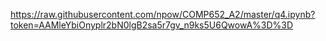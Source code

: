 https://raw.githubusercontent.com/npow/COMP652_A2/master/q4.ipynb?token=AAMleYbiOnyplr2bN0lgB2sa5r7gv_n9ks5U6QwowA%3D%3D
